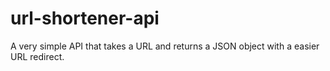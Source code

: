 # url-shortener-api
A very simple API that takes a URL and returns a JSON object with a easier URL redirect.
